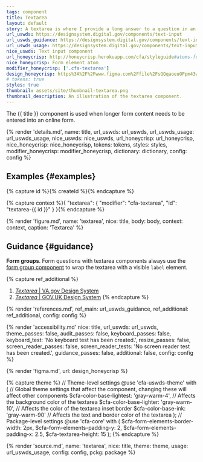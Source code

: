 ```yaml
---
tags: component
title: Textarea
layout: default
story: A textarea is where I provide a long answer to a question in an online form.
url_uswds: https://designsystem.digital.gov/components/text-input
url_uswds_guidance: https://designsystem.digital.gov/components/text-input/#guidance
url_uswds_usage: https://designsystem.digital.gov/components/text-input/#using-the-text-input-component-2
nice_uswds: Text input component
url_honeycrisp: http://honeycrisp.herokuapp.com/cfa/styleguide#atoms-form_elements
nice_honeycrisp: Form element atom
modifier_honeycrisp: ['.cfa-textarea']
design_honeycrisp: https%3A%2F%2Fwww.figma.com%2Ffile%2FsQQqaoeuOPpm43wLlYfyEo%2FHoneycrisp-Design-System%3Ftype%3Ddesign%26node-id%3D6129%253A550%26mode%3Ddesign%26t%3DeSs9ZaxsX9qacQvQ-1
# tokens: true
styles: true
thumbnail: assets/site/thumbnail-textarea.png
thumbnail_description: An illustration of the textarea component.
---
```


<!-- INTRO -->

The {{ title }} component is used when longer form content needs to be entered into an online form.

<!-- DETAILS -->

{% render 'details.md',
  name: title,
  url_uswds: url_uswds,
  url_uswds_usage: url_uswds_usage,
  nice_uswds: nice_uswds,
  url_honeycrisp: url_honeycrisp,
  nice_honeycrisp: nice_honeycrisp,
  tokens: tokens,
  styles: styles,
  modifier_honeycrisp: modifier_honeycrisp,
  dictionary: dictionary,
  config: config %}

<!-- EXAMPLES -->

## Examples {#examples}

{% capture id %}{% createId %}{% endcapture %}

{% capture context %}{
  "textarea": {
    "modifier": "cfa-textarea",
    "id": "textarea-{{ id }}"
  }
}{% endcapture %}

{% render 'figure.md', name: 'textarea', nice: title, body: body, context: context, caption: 'Textarea' %}

<!-- GUIDANCE -->

## Guidance {#guidance}

**Form groups**. Form questions with textarea components always use the <a href="{{ config.baseUrl }}components/form-group">form group component</a> to wrap the textarea with a visible `label` element.

{% capture ref_additional %}
1. <a href="https://design.va.gov/components/form/textarea" target="_blank" rel="noopener nofollow" class="usa-link--external"><cite>Textarea</cite> | VA.gov Design System</a>
1. <a href="https://design-system.service.gov.uk/components/textarea" target="_blank" rel="noopener nofollow" class="usa-link--external"><cite>Textarea</cite> | GOV.UK Design System</a>
{% endcapture %}

{% render 'references.md', ref_main: url_uswds_guidance, ref_additional: ref_additional, config: config %}

<!-- ACCESSIBILITY -->

{% render 'accessibility.md'
  nice: title,
  url_uswds: url_uswds,
  theme_passes: false,
  audit_passes: false,
  keyboard_passes: false,
  keyboard_test: 'No keyboard test has been created.',
  resize_passes: false,
  screen_reader_passes: false,
  screen_reader_tests: 'No screen reader test has been created.',
  guidance_passes: false,
  additional: false,
  config: config %}

<!-- DESIGN -->

{% render 'figma.md', url: design_honeycrisp %}

<!-- SOURCE -->

{% capture theme %}
// Theme-level settings
@use 'cfa-uswds-theme' with (
  // Global theme settings that affect the component, changing these will affect other components
  $cfa-color-base-lightest: 'gray-warm-4', // Affects the background color of the textarea
  $cfa-color-base-lighter: 'gray-warm-10', // Affects the color of the textarea inset border
  $cfa-color-base-ink: 'gray-warm-90'      // Affects the text and border color of the textarea
);
// Package-level settings
@use 'cfa-core' with (
  $cfa-form-elements-border-width: 2px,
  $cfa-form-elements-padding-y: 2,
  $cfa-form-elements-padding-x: 2.5,
  $cfa-textarea-height: 15
);
{% endcapture %}

{% render 'source.md', name: 'textarea', nice: title, theme: theme, usage: url_uswds_usage, config: config, pckg: package %}
